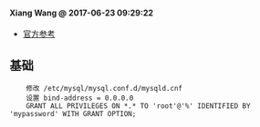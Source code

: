 #### Xiang Wang @ 2017-06-23 09:29:22


* [官方参考](https://dev.mysql.com/doc/refman/5.7/en/)

## 基础
```
    修改 /etc/mysql/mysql.conf.d/mysqld.cnf
    设置 bind-address = 0.0.0.0
    GRANT ALL PRIVILEGES ON *.* TO 'root'@'%' IDENTIFIED BY 'mypassword' WITH GRANT OPTION;
```
